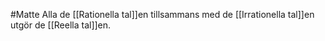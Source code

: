 #Matte Alla de [[Rationella tal]]en tillsammans med de [[Irrationella tal]]en utgör de [[Reella tal]]en.